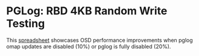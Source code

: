# PGLog: RBD 4KB Random Write Testing

This [spreadsheet](https://docs.google.com/spreadsheets/d/1Ef48sF4m_NwG5BxfbK63ZQnRm82fipPEpUAo3YlFFgM/edit?usp=sharing) showcases OSD performance improvements when pglog omap updates are disabled (10%) or pglog is fully disabled (20%).
